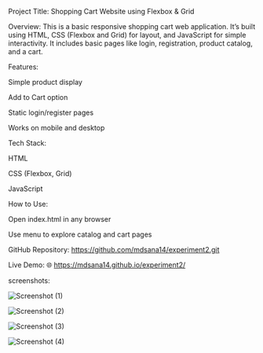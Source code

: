 Project Title: Shopping Cart Website using Flexbox & Grid

Overview:
This is a basic responsive shopping cart web application. It’s built using HTML, CSS (Flexbox and Grid) for layout, and JavaScript for simple interactivity. It includes basic pages like login, registration, product catalog, and a cart.

Features:

Simple product display

Add to Cart option

Static login/register pages

Works on mobile and desktop

Tech Stack:

HTML

CSS (Flexbox, Grid)

JavaScript

How to Use:

Open index.html in any browser

Use menu to explore catalog and cart pages

GitHub Repository:
https://github.com/mdsana14/experiment2.git

Live Demo:
🌐 https://mdsana14.github.io/experiment2/

screenshots:

![Screenshot (1)](https://github.com/user-attachments/assets/7e43c343-8613-46f0-bd12-d37e839422be)

![Screenshot (2)](https://github.com/user-attachments/assets/bb2df069-afa9-40df-a6c7-a255084d5d79)

![Screenshot (3)](https://github.com/user-attachments/assets/806506ce-f278-4106-b18c-a4508da336d4)

![Screenshot (4)](https://github.com/user-attachments/assets/df7e7ff1-1347-48de-ad1b-7250df5d013f)






